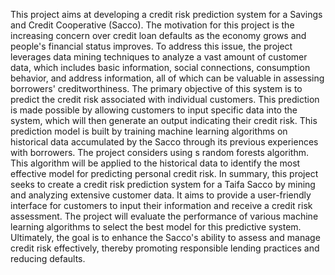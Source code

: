 This project aims at developing a credit risk prediction system for a Savings and Credit Cooperative (Sacco). The motivation for this project is the increasing concern over credit loan defaults as the economy grows and people's financial status improves. To address this issue, the project leverages data mining techniques to analyze a vast amount of customer data, which includes basic information, social connections, consumption behavior, and address information, all of which can be valuable in assessing borrowers' creditworthiness. The primary objective of this system is to predict the credit risk associated with individual customers. This prediction is made possible by allowing customers to input specific data into the system, which will then generate an output indicating their credit risk. This prediction model is built by training machine learning algorithms on historical data accumulated by the Sacco through its previous experiences with borrowers. The project considers using s random forests algorithm. This algorithm will be applied to the historical data to identify the most effective model for predicting personal credit risk.
In summary, this project seeks to create a credit risk prediction system for a Taifa Sacco by mining and analyzing extensive customer data. It aims to provide a user-friendly interface for customers to input their information and receive a credit risk assessment. The project will evaluate the performance of various machine learning algorithms to select the best model for this predictive system. Ultimately, the goal is to enhance the Sacco's ability to assess and manage credit risk effectively, thereby promoting responsible lending practices and reducing defaults.
